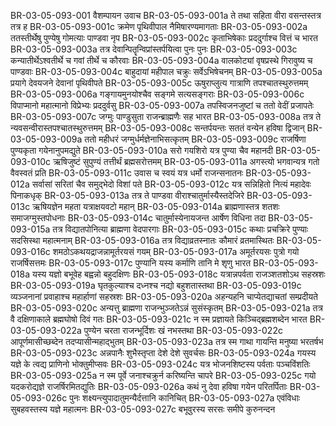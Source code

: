 BR-03-05-093-001	वैशम्पायन उवाच
BR-03-05-093-001a	ते तथा सहिता वीरा वसन्तस्तत्र तत्र ह
BR-03-05-093-001c	क्रमेण पृथिवीपाल नैमिषारण्यमागताः
BR-03-05-093-002a	ततस्तीर्थेषु पुण्येषु गोमत्याः पाण्डवा नृप
BR-03-05-093-002c	कृताभिषेकाः प्रददुर्गाश्च वित्तं च भारत
BR-03-05-093-003a	तत्र देवान्पितॄन्विप्रांस्तर्पयित्वा पुनः पुनः
BR-03-05-093-003c	कन्यातीर्थेऽश्वतीर्थे च गवां तीर्थे च कौरवाः
BR-03-05-093-004a	वालकोट्यां वृषप्रस्थे गिरावुष्य च पाण्डवाः
BR-03-05-093-004c	बाहुदायां महीपाल चक्रुः सर्वेऽभिषेचनम्
BR-03-05-093-005a	प्रयागे देवयजने देवानां पृथिवीपते
BR-03-05-093-005c	ऊषुराप्लुत्य गात्राणि तपश्चातस्थुरुत्तमम्
BR-03-05-093-006a	गङ्गायमुनयोश्चैव सङ्गमे सत्यसङ्गराः
BR-03-05-093-006c	विपाप्मानो महात्मानो विप्रेभ्यः प्रददुर्वसु
BR-03-05-093-007a	तपस्विजनजुष्टां च ततो वेदीं प्रजापतेः
BR-03-05-093-007c	जग्मुः पाण्डुसुता राजन्ब्राह्मणैः सह भारत
BR-03-05-093-008a	तत्र ते न्यवसन्वीरास्तपश्चातस्थुरुत्तमम्
BR-03-05-093-008c	सन्तर्पयन्तः सततं वन्येन हविषा द्विजान्
BR-03-05-093-009a	ततो महीधरं जग्मुर्धर्मज्ञेनाभिसत्कृतम्
BR-03-05-093-009c	राजर्षिणा पुण्यकृता गयेनानुपमद्युते
BR-03-05-093-010a	सरो गयशिरो यत्र पुण्या चैव महानदी
BR-03-05-093-010c	ऋषिजुष्टं सुपुण्यं तत्तीर्थं ब्रह्मसरोत्तमम्
BR-03-05-093-011a	अगस्त्यो भगवान्यत्र गतो वैवस्वतं प्रति
BR-03-05-093-011c	उवास च स्वयं यत्र धर्मो राजन्सनातनः
BR-03-05-093-012a	सर्वासां सरितां चैव समुद्भेदो विशां पते
BR-03-05-093-012c	यत्र सन्निहितो नित्यं महादेवः पिनाकधृक्
BR-03-05-093-013a	तत्र ते पाण्डवा वीराश्चातुर्मास्यैस्तदेजिरे
BR-03-05-093-013c	ऋषियज्ञेन महता यत्राक्षयवटो महान्
BR-03-05-093-014a	ब्राह्मणास्तत्र शतशः समाजग्मुस्तपोधनाः
BR-03-05-093-014c	चातुर्मास्येनायजन्त आर्षेण विधिना तदा
BR-03-05-093-015a	तत्र विद्यातपोनित्या ब्राह्मणा वेदपारगाः
BR-03-05-093-015c	कथाः प्रचक्रिरे पुण्याः सदसिस्था महात्मनाम्
BR-03-05-093-016a	तत्र विद्याव्रतस्नातः कौमारं व्रतमास्थितः
BR-03-05-093-016c	शमठोऽकथयद्राजन्नामूर्तरयसं गयम्
BR-03-05-093-017a	अमूर्तरयसः पुत्रो गयो राजर्षिसत्तमः
BR-03-05-093-017c	पुण्यानि यस्य कर्माणि तानि मे शृणु भारत
BR-03-05-093-018a	यस्य यज्ञो बभूवेह बह्वन्नो बहुदक्षिणः
BR-03-05-093-018c	यत्रान्नपर्वता राजञ्शतशोऽथ सहस्रशः
BR-03-05-093-019a	घृतकुल्याश्च दध्नश्च नद्यो बहुशतास्तथा
BR-03-05-093-019c	व्यञ्जनानां प्रवाहाश्च महार्हाणां सहस्रशः
BR-03-05-093-020a	अहन्यहनि चाप्येतद्याचतां सम्प्रदीयते
BR-03-05-093-020c	अन्यत्तु ब्राह्मणा राजन्भुञ्जतेऽन्नं सुसंस्कृतम्
BR-03-05-093-021a	तत्र वै दक्षिणाकाले ब्रह्मघोषो दिवं गतः
BR-03-05-093-021c	न स्म प्रज्ञायते किञ्चिद्ब्रह्मशब्देन भारत
BR-03-05-093-022a	पुण्येन चरता राजन्भूर्दिशः खं नभस्तथा
BR-03-05-093-022c	आपूर्णमासीच्छब्देन तदप्यासीन्महाद्भुतम्
BR-03-05-093-023a	तत्र स्म गाथा गायन्ति मनुष्या भरतर्षभ
BR-03-05-093-023c	अन्नपानैः शुभैस्तृप्ता देशे देशे सुवर्चसः
BR-03-05-093-024a	गयस्य यज्ञे के त्वद्य प्राणिनो भोक्तुमीप्सवः
BR-03-05-093-024c	यत्र भोजनशिष्टस्य पर्वताः पञ्चविंशतिः
BR-03-05-093-025a	न स्म पूर्वे जनाश्चक्रुर्न करिष्यन्ति चापरे
BR-03-05-093-025c	गयो यदकरोद्यज्ञे राजर्षिरमितद्युतिः
BR-03-05-093-026a	कथं नु देवा हविषा गयेन परितर्पिताः
BR-03-05-093-026c	पुनः शक्ष्यन्त्युपादातुमन्यैर्दत्तानि कानिचित्
BR-03-05-093-027a	एवंविधाः सुबहवस्तस्य यज्ञे महात्मनः
BR-03-05-093-027c	बभूवुरस्य सरसः समीपे कुरुनन्दन
